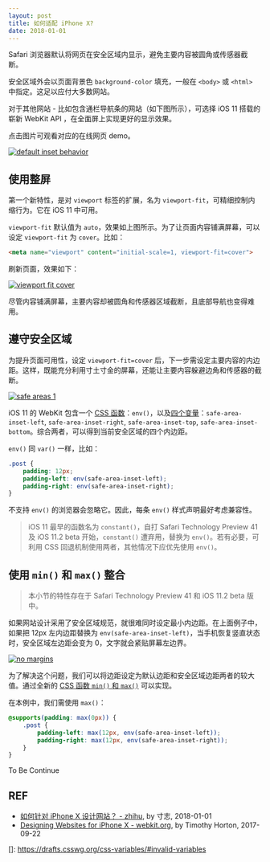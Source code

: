 ```yaml
---
layout: post
title: 如何适配 iPhone X?
date: 2018-01-01
---
```


Safari 浏览器默认将网页在安全区域内显示，避免主要内容被圆角或传感器截断。

安全区域外会以页面背景色 `background-color` 填充，一般在 `<body>` 或 `<html>` 中指定。这足以应付大多数网站。

对于其他网站 - 比如包含通栏导航条的网站（如下图所示），可选择 iOS 11 搭载的崭新 WebKit API ，在全面屏上实现更好的显示效果。

点击图片可观看对应的在线网页 demo。

[![default inset behavior](https://webkit.org/wp-content/uploads/default-inset-behavior.png)](https://webkit.org/demos/safe-area-insets/1-default.html)

## 使用整屏

第一个新特性，是对 `viewport` 标签的扩展，名为 `viewport-fit`，可精细控制内缩行为。它在 iOS 11 中可用。

`viewport-fit` 默认值为 `auto`，效果如上图所示。为了让页面内容铺满屏幕，可以设定 `viewport-fit` 为 `cover`。比如：

```html
<meta name="viewport" content="initial-scale=1, viewport-fit=cover">
```

刷新页面，效果如下：

[![viewport fit cover](https://webkit.org/wp-content/uploads/viewport-fit-cover.png)](https://webkit.org/demos/safe-area-insets/2-viewport-fit.html)

尽管内容铺满屏幕，主要内容却被圆角和传感器区域截断，且底部导航也变得难用。

## 遵守安全区域

为提升页面可用性，设定 `viewport-fit=cover` 后，下一步需设定主要内容的内边距。这样，既能充分利用寸土寸金的屏幕，还能让主要内容躲避边角和传感器的截断。

[![safe areas 1](https://webkit.org/wp-content/uploads/safe-areas-1.png)](https://webkit.org/demos/safe-area-insets/safe-areas.html)

iOS 11 的 WebKit 包含一个 [CSS 函数][env]：`env()`，以及[四个变量][props]：`safe-area-inset-left`, `safe-area-inset-right`, `safe-area-inset-top`, `safe-area-inset-bottom`。综合两者，可以得到当前安全区域的四个内边距。

`env()` 同 `var()` 一样，比如：

```css
.post {
    padding: 12px;
    padding-left: env(safe-area-inset-left);
    padding-right: env(safe-area-inset-right);
}
```

不支持 `env()` 的浏览器会忽略它。因此，每条 `env()` 样式声明最好考虑兼容性。

> iOS 11 最早的函数名为 `constant()`，自打 Safari Technology Preview 41 及 iOS 11.2 beta 开始，`constant()` 遭弃用，替换为 `env()`。若有必要，可利用 CSS 回退机制使用两者，其他情况下应优先使用 `env()`。

## 使用 `min()` 和 `max()` 整合

> 本小节的特性存在于 Safari Technology Preview 41 和 iOS 11.2 beta 版中。

如果网站设计采用了安全区域规范，就很难同时设定最小内边距。在上面例子中，如果把 12px 左内边距替换为 `env(safe-area-inset-left)`，当手机恢复竖直状态时，安全区域左边距会变为 0，文字就会紧贴屏幕左边界。

[![no margins](https://webkit.org/wp-content/uploads/no-margins.png)](https://webkit.org/demos/safe-area-insets/3-safe-area-constants.html)

为了解决这个问题，我们可以将边距设定为默认边距和安全区域边距两者的较大值。通过全新的 [CSS 函数 `min()` 和 `max()`][math] 可以实现。

在本例中，我们需使用 `max()`：

```css
@supports(padding: max(0px)) {
    .post {
        padding-left: max(12px, env(safe-area-inset-left));
        padding-right: max(12px, env(safe-area-inset-right));
    }
}
```

To Be Continue

## REF

- [如何针对 iPhone X 设计网站？ - zhihu][zhihu], by 寸志, 2018-01-01
- [Designing Websites for iPhone X - webkit.org][webkit], by Timothy Horton, 2017-09-22


[zhihu]: https://zhuanlan.zhihu.com/p/32532138?group_id=931270020638556160
[webkit]: https://webkit.org/blog/7929/designing-websites-for-iphone-x/
[hig]: https://developer.apple.com/ios/human-interface-guidelines/overview/iphone-x/
[uikit]: https://developer.apple.com/documentation/uikit/uiview/positioning_content_relative_to_the_safe_area
[env]: https://github.com/w3c/csswg-drafts/pull/1817
[props]: https://github.com/w3c/csswg-drafts/pull/1819
[math]: https://drafts.csswg.org/css-values/#calc-notation
[]: https://drafts.csswg.org/css-variables/#invalid-variables